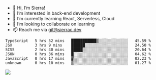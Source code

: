 - 👋 Hi, I’m Sierra!
- 👀 I’m interested in back-end development
- 🌱 I’m currently learning React, Serverless, Cloud
- 💞️ I’m looking to collaborate on learning
- 📫 Reach me via git@sierrac.dev

<!--START_SECTION:waka-->

```text
TypeScript   5 hrs 52 mins   ███████████▒░░░░░░░░░░░░░   45.59 %
JSX          3 hrs 9 mins    ██████░░░░░░░░░░░░░░░░░░░   24.50 %
SCSS         2 hrs 40 mins   █████░░░░░░░░░░░░░░░░░░░░   20.64 %
JSON         0 hrs 36 mins   █░░░░░░░░░░░░░░░░░░░░░░░░   04.62 %
JavaScript   0 hrs 17 mins   ▓░░░░░░░░░░░░░░░░░░░░░░░░   02.23 %
unknown      0 hrs 10 mins   ▒░░░░░░░░░░░░░░░░░░░░░░░░   01.27 %
```

<!--END_SECTION:waka-->


![](https://hit.yhype.me/github/profile?user_id=7351311)
